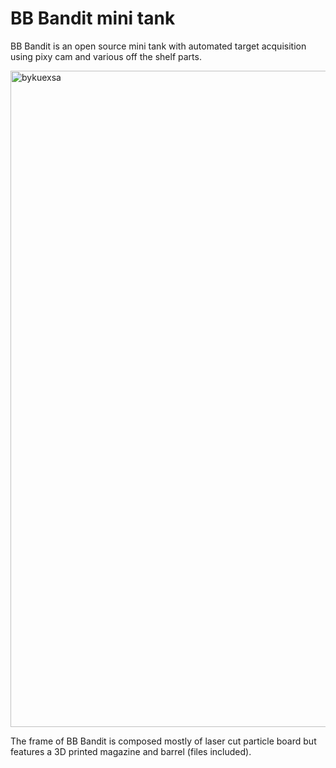 # BB Bandit mini tank
BB Bandit is an open source mini tank with automated target acquisition using pixy cam and various off the shelf parts. 

<img width="1400" height="1050" alt="bykuexsa" src="https://github.com/user-attachments/assets/fb357c19-f186-42a7-89cc-c8b6ba519553" />

The frame of BB Bandit is composed mostly of laser cut particle board but features a 3D printed magazine and barrel (files included). 
